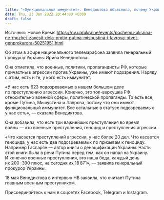```yaml
---
title: "«Функциональный иммунитет». Венедиктова объяснила, почему Украина не может завести дела против Путина, Мишустина и Лаврова"
date: Thu, 23 Jun 2022 20:44:00 +0300
draft: false
---
```

Источник: Новое Время https://nv.ua/ukraine/events/pochemu-ukraina-ne-mozhet-zavesti-dela-protiv-putina-mishustina-i-lavrova-otvet-genprokurora-50251951.html


 Об этом в эфире национального телемарафона заявила генеральный прокурор Украины Ирина Венедиктова.

Она отметила, что военные, политики, пропагандисты РФ, которые причастны к агрессии против Украины, уже имеют подозрения. Наряду с этим, есть и те, у кого есть иммунитет.

«У нас есть 623 подозреваемых в нашем большом деле по преступлению агрессии. Конечно, это топ-верхушка РФ относительно военной сферы, политической пропаганды. То есть все, кроме Путина, Мишустина и Лаврова, потому что они имеют функциональный иммунитет. Все остальные в статусе подозреваемых у нас есть», — сказала Венедиктова.

Она добавила, что есть три важнейших преступления во время войны — это военные преступления, геноцид и преступления агрессии.

«Что касается преступлений агрессии, у нас более 20 дел. Что касается геноцида, у нас есть два подозреваемых по призывам к геноциду. Например Гаспарян — автор книги о денацификации Украины. Часть этой книги была в речи Путина перед тем, как он напал на Украину. И конечно военные преступления, это наша беда, каждый день их 200−300 плюс, на сегодня их 18 871», — заявила генеральный прокурор Украины.

18 мая Венедиктова в интервью НВ заявила, что считает Путина главным военным преступником.

Присоединяйтесь к нам в соцсетях Facebook, Telegram и Instagram.
